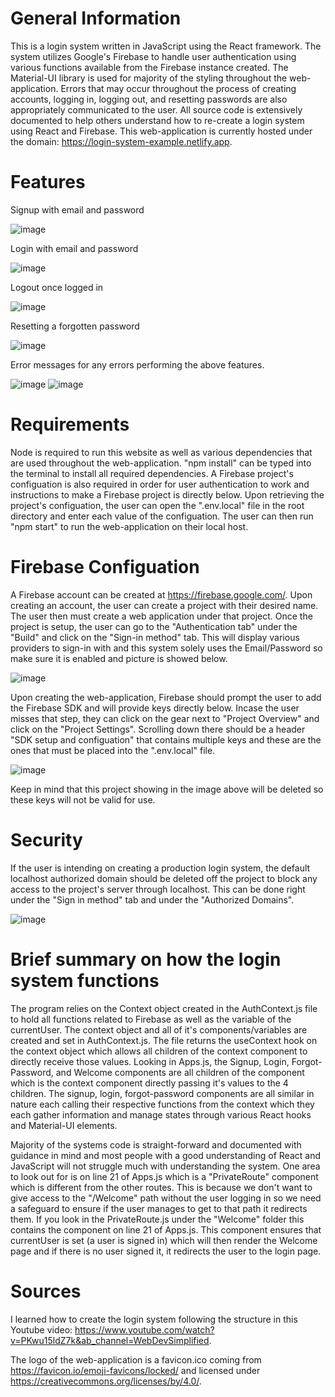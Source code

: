 # General Information

This is a login system written in JavaScript using the React framework. The system utilizes Google's Firebase to handle user authentication using various functions available from the Firebase instance created. The Material-UI library is used for majority of the styling throughout the web-application. Errors that may occur throughout the process of creating accounts, logging in, logging out, and resetting passwords are also appropriately communicated to the user. All source code is extensively documented to help others understand how to re-create a login system using React and Firebase. This web-application is currently hosted under the domain: https://login-system-example.netlify.app.

# Features

Signup with email and password

![image](https://user-images.githubusercontent.com/82501158/122659461-783b4c00-d146-11eb-90aa-1b820c227841.png)

Login with email and password

![image](https://user-images.githubusercontent.com/82501158/122659470-86896800-d146-11eb-8221-b4e1c7941b53.png)

Logout once logged in

![image](https://user-images.githubusercontent.com/82501158/122659478-95701a80-d146-11eb-8b58-42712ad771ec.png)

Resetting a forgotten password

![image](https://user-images.githubusercontent.com/82501158/122659483-9b65fb80-d146-11eb-97cc-e91c5bc8a89d.png)

Error messages for any errors performing the above features.

![image](https://user-images.githubusercontent.com/82501158/122659468-81c4b400-d146-11eb-8e90-bf43fd088c28.png) ![image](https://user-images.githubusercontent.com/82501158/122659455-6d80b700-d146-11eb-8b7e-fed2503ed168.png)


# Requirements

Node is required to run this website as well as various dependencies that are used throughout the web-application. "npm install" can be typed into the terminal to install all required dependencies. A Firebase project's configuation is also required in order for user authentication to work and instructions to make a Firebase project is directly below. Upon retrieving the project's configuation, the user can open the ".env.local" file in the root directory and enter each value of the configuation. The user can then run "npm start" to run the web-application on their local host.

# Firebase Configuation

A Firebase account can be created at https://firebase.google.com/. Upon creating an account, the user can create a project with their desired name. The user then must create a web application under that project. Once the project is setup, the user can go to the "Authentication tab" under the "Build" and click on the "Sign-in method" tab. This will display various providers to sign-in with and this system solely uses the Email/Password so make sure it is enabled and picture is showed below. 

![image](https://user-images.githubusercontent.com/82501158/122659002-162c1800-d141-11eb-9999-89c973346b5b.png)

Upon creating the web-application, Firebase should prompt the user to add the Firebase SDK and will provide keys directly below. Incase the user misses that step, they can click on the gear next to "Project Overview" and click on the "Project Settings". Scrolling down there should be a header "SDK setup and configuation" that contains multiple keys and these are the ones that must be placed into the ".env.local" file. 

![image](https://user-images.githubusercontent.com/82501158/122659030-60ad9480-d141-11eb-97b1-52cdfab478c0.png)

Keep in mind that this project showing in the image above will be deleted so these keys will not be valid for use.

# Security

If the user is intending on creating a production login system, the default localhost authorized domain should be deleted off the project to block any access to the project's server through localhost. This can be done right under the "Sign in method" tab and under the "Authorized Domains".

![image](https://user-images.githubusercontent.com/82501158/122659114-3dcfb000-d142-11eb-8822-a0baedd47e1f.png)

# Brief summary on how the login system functions

The program relies on the Context object created in the AuthContext.js file to hold all functions related to Firebase as well as the variable of the currentUser. The context object and all of it's components/variables are created and set in AuthContext.js. The file returns the useContext hook on the context object which allows all children of the context component to directly receive those values. Looking in Apps.js, the Signup, Login, Forgot-Password, and Welcome components are all children of the <AuthProvider> component which is the context component directly passing it's values to the 4 children. The signup, login, forgot-password components are all similar in nature each calling their respective functions from the context which they each gather information and manage states through various React hooks and Material-UI elements. 
  
Majority of the systems code is straight-forward and documented with guidance in mind and most people with a good understanding of React and JavaScript will not struggle much with understanding the system. One area to look out for is on line 21 of Apps.js which is a "PrivateRoute" component which is different from the other routes. This is because we don't want to give access to the "/Welcome" path without the user logging in so we need a safeguard to ensure if the user manages to get to that path it redirects them. If you look in the PrivateRoute.js under the "Welcome" folder this contains the component on line 21 of Apps.js. This component ensures that currentUser is set (a user is signed in) which will then render the Welcome page and if there is no user signed it, it redirects the user to the login page.
  
# Sources
  
 I learned how to create the login system following the structure in this Youtube video: https://www.youtube.com/watch?v=PKwu15ldZ7k&ab_channel=WebDevSimplified.
 
  The logo of the web-application is a favicon.ico coming from https://favicon.io/emoji-favicons/locked/ and licensed under https://creativecommons.org/licenses/by/4.0/.
